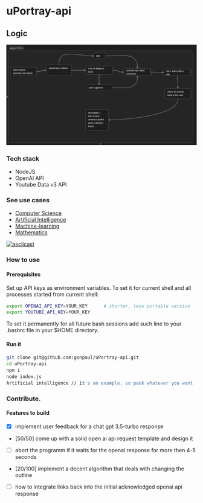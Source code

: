# uPortray-api

## Logic
![algorithm-scheme](image.png)

### Tech stack
- NodeJS
- OpenAI API
- Youtube Data v3 API

### See use cases
- [Computer Science](./test_examples/computer_science.md)
- [Artificial Intelligence](./test_examples/artificial_intelligence.md)
- [Machine-learning](./test_examples/machine_learning.md)
- [Mathematics](./test_examples/mathematics.md)

[![asciicast](https://asciinema.org/a/42eEBYnjXk8hNW842ej6a7WDY.svg)](https://asciinema.org/a/42eEBYnjXk8hNW842ej6a7WDY)

### How to use
#### Prerequisites
Set up API keys as environment variables.
To set it for current shell and all processes started from current shell:

```bash
export OPENAI_API_KEY=YOUR_KEY      # shorter, less portable version
export YOUTUBE_API_KEY=YOUR_KEY
```

To set it permanently for all future bash sessions add such line to your .bashrc file in your $HOME directory.

#### Run it
```bash
git clone git@github.com:gonpaul/uPortray-api.git
cd uPortray-api
npm i
node index.js
Artificial intelligence // it's an example, so peek whatever you want
```

### Contribute.
#### Features to build
- [x] implement user feedback for a chat gpt 3.5-turbo response
- [50/50] come up with a solid open ai api request template and design it
- [ ] abort the programm if it waits for the openai response for more then 4-5 seconds
- [20/100] implement a decent algorithm that deals with changing the outline
- [ ] how to integrate links back into the initial acknowledged openai api response

